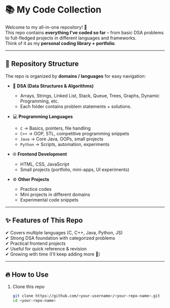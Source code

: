 # 📚 My Code Collection

Welcome to my all-in-one repository! 🚀  
This repo contains **everything I’ve coded so far** – from basic DSA problems to full-fledged projects in different languages and frameworks.  
Think of it as my **personal coding library + portfolio**.

---

## 📂 Repository Structure

The repo is organized by **domains / languages** for easy navigation:

- 🧮 **DSA (Data Structures & Algorithms)**  
  - Arrays, Strings, Linked List, Stack, Queue, Trees, Graphs, Dynamic Programming, etc.  
  - Each folder contains problem statements + solutions.  

- 💻 **Programming Languages**  
  - `C` → Basics, pointers, file handling  
  - `C++` → OOP, STL, competitive programming snippets  
  - `Java` → Core Java, OOPs, small projects  
  - `Python` → Scripts, automation, experiments  

- 🌐 **Frontend Development**  
  - HTML, CSS, JavaScript  
  - Small projects (portfolio, mini-apps, UI experiments)  

- ⚙️ **Other Projects**  
  - Practice codes  
  - Mini projects in different domains  
  - Experimental code snippets  

---

## ✨ Features of This Repo
✔ Covers multiple languages (C, C++, Java, Python, JS)  
✔ Strong DSA foundation with categorized problems  
✔ Practical frontend projects  
✔ Useful for quick reference & revision  
✔ Growing with time (I’ll keep adding more 🚀)  

---

## 🔥 How to Use
1. Clone this repo  
   ```bash
   git clone https://github.com/<your-username>/<your-repo-name>.git
   cd <your-repo-name>
